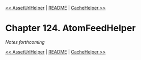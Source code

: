 [&lt;&lt; AssetUrlHelper](ch123-asseturlhelper.md) | [README](README.md) | [CacheHelper &gt;&gt;](ch125-cachehelper.md)

# Chapter 124. AtomFeedHelper

*Notes forthcoming*

[&lt;&lt; AssetUrlHelper](ch123-asseturlhelper.md) | [README](README.md) | [CacheHelper &gt;&gt;](ch125-cachehelper.md)